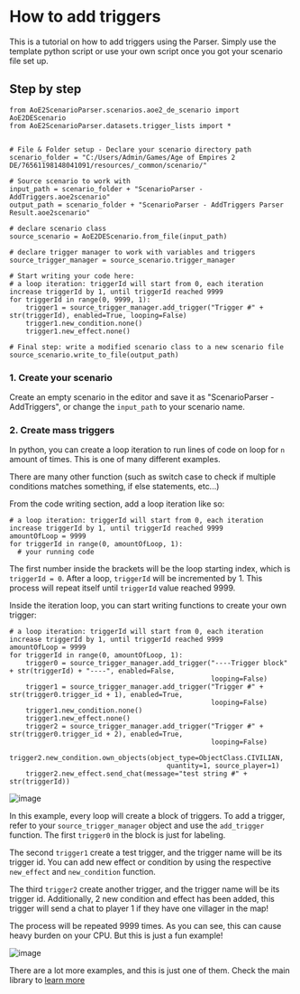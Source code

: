 # How to add triggers
This is a tutorial on how to add triggers using the Parser. Simply use the template python script or use your own script once you got your scenario file set up.
## Step by step
```
from AoE2ScenarioParser.scenarios.aoe2_de_scenario import AoE2DEScenario
from AoE2ScenarioParser.datasets.trigger_lists import *


# File & Folder setup - Declare your scenario directory path
scenario_folder = "C:/Users/Admin/Games/Age of Empires 2 DE/76561198148041091/resources/_common/scenario/"

# Source scenario to work with
input_path = scenario_folder + "ScenarioParser - AddTriggers.aoe2scenario"
output_path = scenario_folder + "ScenarioParser - AddTriggers Parser Result.aoe2scenario"

# declare scenario class
source_scenario = AoE2DEScenario.from_file(input_path)

# declare trigger manager to work with variables and triggers
source_trigger_manager = source_scenario.trigger_manager

# Start writing your code here:
# a loop iteration: triggerId will start from 0, each iteration increase triggerId by 1, until triggerId reached 9999
for triggerId in range(0, 9999, 1):
    trigger1 = source_trigger_manager.add_trigger("Trigger #" + str(triggerId), enabled=True, looping=False)
    trigger1.new_condition.none()
    trigger1.new_effect.none()

# Final step: write a modified scenario class to a new scenario file
source_scenario.write_to_file(output_path)
```
### 1. Create your scenario
Create an empty scenario in the editor and save it as "ScenarioParser - AddTriggers", or change the `input_path` to your scenario name.
### 2. Create mass triggers
In python, you can create a loop iteration to run lines of code on loop for `n` amount of times. This is one of many different examples.

There are many other function (such as switch case to check if multiple conditions matches something, if else statements, etc...)

From the code writing section, add a loop iteration like so:
```
# a loop iteration: triggerId will start from 0, each iteration increase triggerId by 1, until triggerId reached 9999
amountOfLoop = 9999
for triggerId in range(0, amountOfLoop, 1):
  # your running code
```
The first number inside the brackets will be the loop starting index, which is `triggerId = 0`. After a loop, `triggerId` will be incremented by 1. This process will repeat itself until `triggerId` value reached 9999.

Inside the iteration loop, you can start writing functions to create your own trigger:
```
# a loop iteration: triggerId will start from 0, each iteration increase triggerId by 1, until triggerId reached 9999
amountOfLoop = 9999
for triggerId in range(0, amountOfLoop, 1):
    trigger0 = source_trigger_manager.add_trigger("----Trigger block" + str(triggerId) + "----", enabled=False,
                                                  looping=False)
    trigger1 = source_trigger_manager.add_trigger("Trigger #" + str(trigger0.trigger_id + 1), enabled=True,
                                                  looping=False)
    trigger1.new_condition.none()
    trigger1.new_effect.none()
    trigger2 = source_trigger_manager.add_trigger("Trigger #" + str(trigger0.trigger_id + 2), enabled=True,
                                                  looping=False)
    trigger2.new_condition.own_objects(object_type=ObjectClass.CIVILIAN,
                                       quantity=1, source_player=1)
    trigger2.new_effect.send_chat(message="test string #" + str(triggerId))
```
![image](https://user-images.githubusercontent.com/40296674/150690801-c9850853-e1d0-497d-bd23-e40006d9fa87.png)

In this example, every loop will create a block of triggers. To add a trigger, refer to your `source_trigger_manager` object and use the `add_trigger` function. The first `trigger0` in the block is just for labeling.

The second `trigger1` create a test trigger, and the trigger name will be its trigger id. You can add new effect or condition by using the respective `new_effect` and `new_condition` function.

The third `trigger2` create another trigger, and the trigger name will be its trigger id. Additionally, 2 new condition and effect has been added, this trigger will send a chat to player 1 if they have one villager in the map!

The process will be repeated 9999 times. As you can see, this can cause heavy burden on your CPU. But this is just a fun example!

![image](https://user-images.githubusercontent.com/40296674/150690999-849f6f44-43af-4a25-af1c-a3adbcc36cda.png)




There are a lot more examples, and this is just one of them. Check the main library to [learn more](https://github.com/KSneijders/AoE2ScenarioParser)

